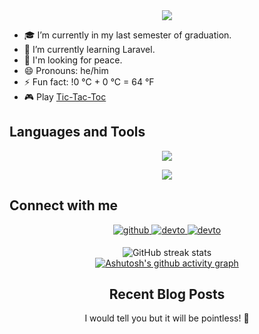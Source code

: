 <div align="center">
<img src="https://github.com/404RequestedUserNotFound/404RequestedUserNotFound/blob/main/404.gif" />
</div>  

- 🎓 I’m currently in my last semester of graduation.  
- 📖 I’m currently learning Laravel.
- 🤔 I'm looking for peace.
- 😄 Pronouns: he/him  
- ⚡ Fun fact: !0 °C + 0 °C = 64 °F
- 🎮 Play <a href="https://404requestedusernotfound.github.io/Tic-Tac-Toe/index.html">Tic-Tac-Toc</a>


## Languages and Tools
<p align="center">
  <a href="https://skillicons.dev">
    <img src="https://skillicons.dev/icons?i=cs,cpp,js,html,css,dotnet,mysql,php,laravel,react,github,gitlab,linux,postman,git" />
  </a>
</p>



<div align="center" dir="auto" <img style="max-width: 100%;" src="https://github-readme-stats.vercel.app/api/top-langs/?username=404RequestedUserNotFound&layout=compact" />
 <img style="max-width: 100%;" src="https://github-readme-stats.vercel.app/api/top-langs/?username=404RequestedUserNotFound&layout=compact" />
</div>



## Connect with me  
<div align="center">
  
<a href="https://github.com/404RequestedUserNotFound" target="_blank">
<img src=https://img.shields.io/badge/github-%2324292e.svg?&style=for-the-badge&logo=github&logoColor=white alt=github style="margin-bottom: 5px;" />
</a>
  
<a href="https://dev.to/404requestedusernotfound" target="_blank">
<img src=https://img.shields.io/badge/dev.to-%2308090A.svg?&style=for-the-badge&logo=dev.to&logoColor=white alt=devto style="margin-bottom: 5px;" />
</a>

<a href="https://leetcode.com/404Requestedusernotfound/" target="_blank">
<img src=https://img.shields.io/badge/LeetCode-%2308090A.svg?&style=for-the-badge&logo=dev.to&logoColor=white alt=devto style="margin-bottom: 5px;" />
</a>
  
![GitHub streak stats](https://streak-stats.demolab.com/?user=404RequestedUserNotFound)  
[![Ashutosh's github activity graph](https://github-readme-activity-graph.vercel.app/graph?username=404RequestedUserNotFound&theme=github-compact)](https://github.com/404RequestedUserNotFound/github-readme-activity-graph)

## Recent Blog Posts  
<!-- BLOG-POST-LIST:START -->  
  I would tell you but it will be pointless! 🙈
<!-- BLOG-POST-LIST:END -->  
